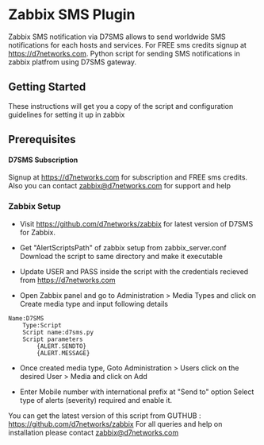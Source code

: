 # Zabbix SMS Plugin

Zabbix SMS notification via D7SMS allows to send worldwide SMS notifications for each hosts and services. 
For FREE sms credits signup at https://d7networks.com. 
Python script for sending SMS notifications in zabbix platfrom using D7SMS gateway.

## Getting Started
These instructions will get you a copy of the script and configuration guidelines for setting it up in zabbix

## Prerequisites


#### D7SMS Subscription
Signup at https://d7networks.com for subscription and FREE sms credits. Also you can contact zabbix@d7networks.com for support and help


### Zabbix Setup


- Visit https://github.com/d7networks/zabbix for latest version of D7SMS for Zabbix.

- Get "AlertScriptsPath" of zabbix setup from zabbix_server.conf
Download the script to same directory and make it executable

- Update USER and PASS inside the script with the credentials recieved from  https://d7networks.com

- Open Zabbix panel and go to Administration > Media Types and click on Create media type and input following details



```
Name:D7SMS
    Type:Script
    Script name:d7sms.py
    Script parameters
        {ALERT.SENDTO}
        {ALERT.MESSAGE}
```

- Once created media type, Goto Administration > Users click on the desired User > Media and click on Add


- Enter Mobile number with international prefix at "Send to" option
    Select type of alerts (severity) required and enable it. 
    
    
You can get the latest version of this script from GUTHUB : https://github.com/d7networks/zabbix
For all queries and help on installation please contact zabbix@d7networks.com
